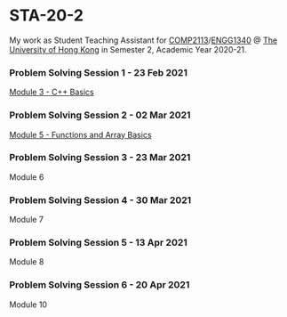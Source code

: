 # STA-20-2
My work as Student Teaching Assistant for [COMP2113](https://www.cs.hku.hk/index.php/programmes/course-offered?infile=2020/comp2113.html)/[ENGG1340](https://www.cs.hku.hk/index.php/programmes/course-offered?infile=2020/engg1340.html) @ [The University of Hong Kong](https://hku.hk) in Semester 2, Academic Year 2020-21. 

### Problem Solving Session 1 - 23 Feb 2021

[Module 3 - C++ Basics](M3.md)

### Problem Solving Session 2 - 02 Mar 2021

[Module 5 - Functions and Array Basics](M5.md)

### Problem Solving Session 3 - 23 Mar 2021

Module 6

### Problem Solving Session 4 - 30 Mar 2021

Module 7

### Problem Solving Session 5 - 13 Apr 2021

Module 8

### Problem Solving Session 6 - 20 Apr 2021

Module 10
